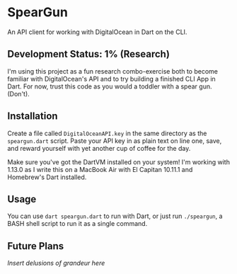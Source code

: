 # SpearGun
An API client for working with DigitalOcean in Dart on the CLI.

## Development Status: 1% (Research)
I'm using this project as a fun research combo-exercise both to become familiar with DigitalOcean's API and to try building a finished CLI App in Dart. For now, trust this code as you would a toddler with a spear gun. (Don't).

## Installation
Create a file called `DigitalOceanAPI.key` in the same directory as the `speargun.dart` script. Paste your API key in as plain text on line one, save, and reward yourself with yet another cup of coffee for the day.

Make sure you've got the DartVM installed on your system! I'm working with 1.13.0 as I write this on a MacBook Air with El Capitan 10.11.1 and Homebrew's Dart installed.

## Usage
You can use `dart speargun.dart` to run with Dart, or just run `./speargun`, a BASH shell script to run it as a single command.

## Future Plans
*Insert delusions of grandeur here*
